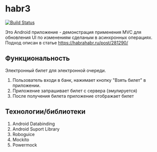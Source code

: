 # habr3

[![Build Status](https://travis-ci.org/SamSoldatenko/habr3.svg?branch=master)](https://travis-ci.org/SamSoldatenko/habr3)

Это Android приложение - демонстрация применения MVC для обновления UI по изменениям
сделаным в асинхронных операциях. Подход описан в статье https://habrahabr.ru/post/281290/

## Функциональность

Электронный билет для электронной очереди.

1. Пользователь входи в банк, нажимает кнопку "Взять билет" в приложении.
2. Приложение запрашивает билет с сервера (эмулируется)
3. После получения билета приложение отображает билет

## Технологии/библиотеки

1. Android Databinding
2. Android Suport Library
3. Roboguice
4. Mockito
5. Powermock

